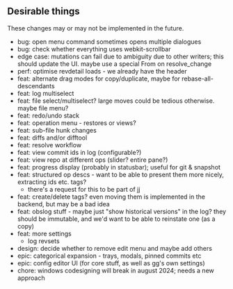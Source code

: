 Desirable things
----------------

These changes may or may not be implemented in the future.
* bug: open menu command sometimes opens multiple dialogues
* bug: check whether everything uses webkit-scrollbar
* edge case: mutations can fail due to ambiguity due to other writers; this should update the UI. maybe use a special From on resolve_change
* perf: optimise revdetail loads - we already have the header
* feat: alternate drag modes for copy/duplicate, maybe for rebase-all-descendants
* feat: log multiselect
* feat: file select/multiselect? large moves could be tedious otherwise. maybe file menu?
* feat: redo/undo stack
* feat: operation menu - restores or views?
* feat: sub-file hunk changes
* feat: diffs and/or difftool
* feat: resolve workflow 
* feat: view commit ids in log (configurable?)
* feat: view repo at different ops (slider? entire pane?) 
* feat: progress display (probably in statusbar); useful for git & snapshot
* feat: structured op descs - want to be able to present them more nicely, extracting ids etc. tags? 
    - there's a request for this to be part of jj
* feat: create/delete tags? even moving them is implemented in the backend, but may be a bad idea
* feat: obslog stuff - maybe just "show historical versions" in the log? they should be immutable, and we'd want to be able to reinstate one (as a copy)
* feat: more settings
    - log revsets
* design: decide whether to remove edit menu and maybe add others
* epic: categorical expansion - trays, modals, pinned commits etc
* epic: config editor UI (for core stuff, as well as gg's own settings)
* chore: windows codesigning will break in august 2024; needs a new approach